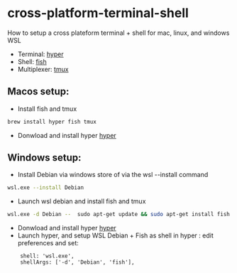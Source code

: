 # cross-platform-terminal-shell
How to setup a cross plateform terminal + shell for mac, linux, and windows WSL

- Terminal: [hyper](https://hyper.is/)
- Shell: [fish](https://fishshell.com/)
- Multiplexer: [tmux](https://github.com/tmux/tmux/wiki)

## Macos setup:
- Install fish and tmux
```sh
brew install hyper fish tmux
```
- Donwload and install hyper [hyper](https://hyper.is/)

## Windows setup:
- Install Debian via windows store of via the wsl --install command
```sh
wsl.exe --install Debian
```
- Launch wsl debian and install fish and tmux
```sh
wsl.exe -d Debian --  sudo apt-get update && sudo apt-get install fish tmux
```
- Donwload and install hyper [hyper](https://hyper.is/)
- Launch hyper, and setup WSL Debian + Fish as shell in hyper : edit preferences and set:
```
	shell: 'wsl.exe',
	shellArgs: ['-d', 'Debian', 'fish'],
```
